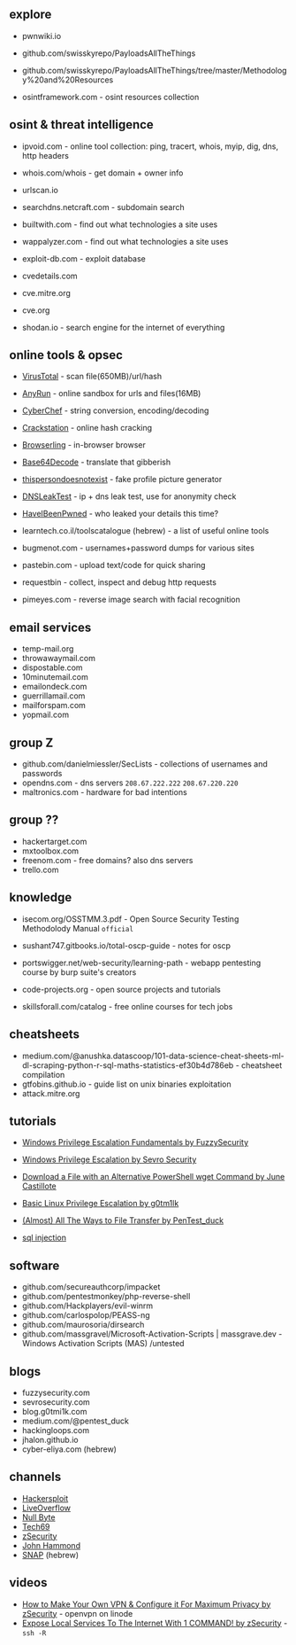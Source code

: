 ## explore

- pwnwiki.io

- github.com/swisskyrepo/PayloadsAllTheThings
- github.com/swisskyrepo/PayloadsAllTheThings/tree/master/Methodology%20and%20Resources

- osintframework.com - osint resources collection


## osint & threat intelligence

- ipvoid.com - online tool collection: ping, tracert, whois, myip, dig, dns, http headers
- whois.com/whois - get domain + owner info
- urlscan.io
- searchdns.netcraft.com - subdomain search

- builtwith.com - find out what technologies a site uses
- wappalyzer.com - find out what technologies a site uses

- exploit-db.com - exploit database
- cvedetails.com 
- cve.mitre.org
- cve.org

- shodan.io - search engine for the internet of everything




## online tools & opsec

- [VirusTotal](https://www.virustotal.com) - scan file(650MB)/url/hash
- [AnyRun](https://any.run) - online sandbox for urls and files(16MB)
- [CyberChef](https://0x1.gitlab.io/code/CyberChef) - string conversion, encoding/decoding
- [Crackstation](https://crackstation.net) - online hash cracking
- [Browserling](https://www.browserling.com) - in-browser browser
- [Base64Decode](https://www.base64decode.org) - translate that gibberish

- [thispersondoesnotexist](https://thispersondoesnotexist.com) - fake profile picture generator
- [DNSLeakTest](https://dnsleaktest.com) - ip + dns leak test, use for anonymity check
- [HaveIBeenPwned](https://haveibeenpwned.com) - who leaked your details this time?





- learntech.co.il/toolscatalogue (hebrew) - a list of useful online tools

- bugmenot.com - usernames+password dumps for various sites
- pastebin.com - upload text/code for quick sharing
- requestbin - collect, inspect and debug http requests
- pimeyes.com - reverse image search with facial recognition






## email services

- temp-mail.org
- throwawaymail.com
- dispostable.com
- 10minutemail.com
- emailondeck.com
- guerrillamail.com
- mailforspam.com
- yopmail.com


## group Z

- github.com/danielmiessler/SecLists - collections of usernames and passwords
- opendns.com - dns servers `208.67.222.222` `208.67.220.220`
- maltronics.com - hardware for bad intentions


## group ??

- hackertarget.com
- mxtoolbox.com
- freenom.com - free domains? also dns servers
- trello.com


## knowledge

- isecom.org/OSSTMM.3.pdf - Open Source Security Testing Methodolody Manual `official`
- sushant747.gitbooks.io/total-oscp-guide - notes for oscp
- portswigger.net/web-security/learning-path - webapp pentesting course by burp suite's creators

- code-projects.org - open source projects and tutorials
- skillsforall.com/catalog - free online courses for tech jobs


## cheatsheets

- medium.com/@anushka.datascoop/101-data-science-cheat-sheets-ml-dl-scraping-python-r-sql-maths-statistics-ef30b4d786eb - cheatsheet compilation
- gtfobins.github.io - guide list on unix binaries exploitation
- attack.mitre.org


## tutorials

- [Windows Privilege Escalation Fundamentals by FuzzySecurity](https://fuzzysecurity.com/tutorials/16.html)
- [Windows Privilege Escalation by Sevro Security](https://sevrosecurity.com/checklists/windows-priv-esc/)
- [Download a File with an Alternative PowerShell wget Command by June Castillote](https://adamtheautomator.com/powershell-download-file/)

- [Basic Linux Privilege Escalation by g0tm1lk](https://blog.g0tmi1k.com/2011/08/basic-linux-privilege-escalation/)
- [(Almost) All The Ways to File Transfer by PenTest_duck](https://medium.com/@PenTest_duck/almost-all-the-ways-to-file-transfer-1bd6bf710d65)

- [sql injection](https://www.netsparker.com/blog/web-security/sql-injection-cheat-sheet/)


## software

- github.com/secureauthcorp/impacket
- github.com/pentestmonkey/php-reverse-shell
- github.com/Hackplayers/evil-winrm
- github.com/carlospolop/PEASS-ng
- github.com/maurosoria/dirsearch
- github.com/massgravel/Microsoft-Activation-Scripts | massgrave.dev - Windows Activation Scripts (MAS) /untested


## blogs

- fuzzysecurity.com
- sevrosecurity.com
- blog.g0tmi1k.com
- medium.com/@pentest_duck
- hackingloops.com
- jhalon.github.io
- cyber-eliya.com (hebrew)


## channels

- [Hackersploit](https://www.youtube.com/c/HackerSploit)
- [LiveOverflow](https://www.youtube.com/c/LiveOverflow)
- [Null Byte](https://www.youtube.com/c/NullByteWHT)
- [Tech69](https://www.youtube.com/c/Tech69YT)
- [zSecurity](https://www.youtube.com/c/zSecurity)
- [John Hammond](https://www.youtube.com/c/JohnHammond010)
- [SNAP](https://www.youtube.com/c/ItSNAPGaming) (hebrew)


## videos

- [How to Make Your Own VPN & Configure it For Maximum Privacy by zSecurity](https://www.youtube.com/watch?v=rXwJwubqVmI) - openvpn on linode
- [Expose Local Services To The Internet With 1 COMMAND! by zSecurity](https://www.youtube.com/watch?v=111ZDMKVTL4) - `ssh -R`




